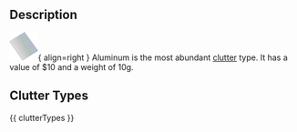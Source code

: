 ## Description
![](../static/clutter/clutter-aluminum.png "Aluminum Icon"){ align=right }
Aluminum is the most abundant [clutter](/clutter "All Clutter Types") type. It has a value of $10 and a weight of 10g.

## Clutter Types
{{ clutterTypes }}
